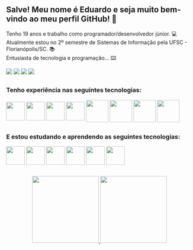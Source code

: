 ## Salve! Meu nome é Eduardo e seja muito bem-vindo ao meu perfil GitHub! 👋
Tenho 19 anos e trabalho como programador/desenvolvedor júnior. :computer:
<br>
Atualmente estou no 2º semestre de Sistemas de Informação pela UFSC - Florianópolis/SC. 📚
<br>
Entusiasta de tecnologia e programação... :keyboard:

<div>
    <a href="https://wa.me/5547996264041" target="_blank"><img src="https://img.shields.io/badge/WhatsApp-25D366?style=for-the-badge&logo=whatsapp&logoColor=white" target="_blank"></a>
  <a href="https://instagram.com/eduardo_knopp" target="_blank"><img src="https://img.shields.io/badge/-Instagram-%23E4405F?style=for-the-badge&logo=instagram&logoColor=white" target="_blank"></a>
    <a href="https://mail.google.com/mail/u/0/#inbox?compose=GTvVlcSMTRzdVlVKglgQZMHFDdtRdFzmmPrWDzXsbgxZGwtcTCHkmPfRtxPrSdgZKNwddkwzjstdD"><img src="https://img.shields.io/badge/-Gmail-%23333?style=for-the-badge&logo=gmail&logoColor=white" target="_blank"></a>
    <a href="https://www.linkedin.com/in/eduardo-knopp-361130248" target="_blank"><img src="https://img.shields.io/badge/-LinkedIn-%230077B5?style=for-the-badge&logo=linkedin&logoColor=white" target="_blank"></a>
</div>

##

### Tenho experiência nas seguintes tecnologias:
<div>
  <img align="center" height="50" widht="60" src="https://cdn.jsdelivr.net/gh/devicons/devicon/icons/php/php-original.svg">
  <img align="center" height="50" widht="60" src="https://cdn.jsdelivr.net/gh/devicons/devicon/icons/javascript/javascript-original.svg">
  <img align="center" height="50" widht="60" src="https://cdn.jsdelivr.net/gh/devicons/devicon/icons/html5/html5-original.svg">
  <img align="center" height="50" widht="60" src="https://cdn.jsdelivr.net/gh/devicons/devicon/icons/css3/css3-original.svg">
  <img align="center" height="60" widht="60" src="https://cdn.jsdelivr.net/gh/devicons/devicon/icons/postgresql/postgresql-original.svg">
  <img align="center" height="60" widht="60" src="https://cdn.jsdelivr.net/gh/devicons/devicon/icons/git/git-original.svg">
  <img align="center" height="60" widht="60" src="https://cdn.jsdelivr.net/gh/devicons/devicon/icons/github/github-original.svg">
  <img align="center" height="60" widht="60" src="https://cdn.jsdelivr.net/gh/devicons/devicon/icons/bitbucket/bitbucket-original.svg">
</div>

##

### E estou estudando e aprendendo as seguintes tecnologias:
<div>
  <img align="center" height="50" widht="60" src="https://cdn.jsdelivr.net/gh/devicons/devicon/icons/vuejs/vuejs-original.svg">
  <img align="center" height="50" widht="60" src="https://cdn.jsdelivr.net/gh/devicons/devicon/icons/react/react-original.svg">
  <img align="center" height="50" widht="60" src="https://cdn.jsdelivr.net/gh/devicons/devicon/icons/mongodb/mongodb-original.svg">
  <img align="center" height="50" widht="60" src="https://cdn.jsdelivr.net/gh/devicons/devicon/icons/sass/sass-original.svg">
  <img align="center" height="50" widht="60" src="https://cdn.jsdelivr.net/gh/devicons/devicon/icons/docker/docker-plain-wordmark.svg">
  <img align="center" height="50" widht="60" src="https://cdn.jsdelivr.net/gh/devicons/devicon/icons/typescript/typescript-plain.svg">
</div>

##

<div align="center">
  <a href="https://github.com/eduuk15">
    <img height="180em" src="https://github-readme-stats.vercel.app/api?username=eduuk15&show_icons=true&theme=dracula&include_all_commits=true&count_private=true"/>
  <img height="180em" src="https://github-readme-stats.vercel.app/api/top-langs/?username=eduuk15&layout=compact&langs_count=7&theme=dracula"/>
</div>



